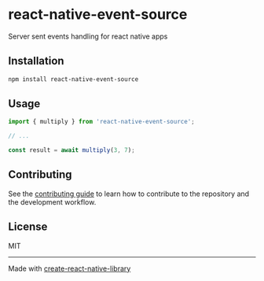 # react-native-event-source

Server sent events handling for react native apps

## Installation

```sh
npm install react-native-event-source
```

## Usage

```js
import { multiply } from 'react-native-event-source';

// ...

const result = await multiply(3, 7);
```

## Contributing

See the [contributing guide](CONTRIBUTING.md) to learn how to contribute to the repository and the development workflow.

## License

MIT

---

Made with [create-react-native-library](https://github.com/callstack/react-native-builder-bob)
